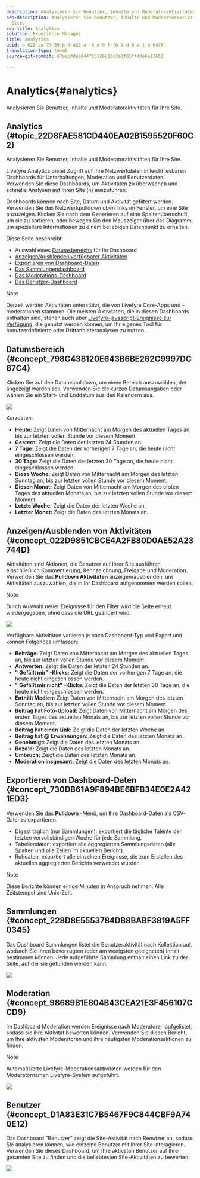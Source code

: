 ```yaml
---
description: Analysieren Sie Benutzer, Inhalte und Moderatoraktivitäten für Ihre Site.
seo-description: Analysieren Sie Benutzer, Inhalte und Moderatoraktivitäten für Ihre
  Site.
seo-title: Analytics
solution: Experience Manager
title: Analytics
uuid: b 022 aa 77-59 b 9-422 a -8 d 9 f-fb 9 d 8 a 1 b 0478
translation-type: tm+mt
source-git-commit: 67aeb3de964473b326c88c3a3f81ff48a6a12652

---
```



# Analytics{#analytics}

Analysieren Sie Benutzer, Inhalte und Moderatoraktivitäten für Ihre Site.

## Analytics {#topic_22D8FAE581CD440EA02B1595520F60C2}

Analysieren Sie Benutzer, Inhalte und Moderatoraktivitäten für Ihre Site.

Livefyre Analytics bietet Zugriff auf Ihre Netzwerkdaten in leicht lesbaren Dashboards für Unterhaltungen, Moderation und Benutzerdaten. Verwenden Sie diese Dashboards, um Aktivitäten zu überwachen und schnelle Analysen auf Ihren Site (n) auszuführen.

Dashboards können nach Site, Datum und Aktivität gefiltert werden. Verwenden Sie das Netzwerkpulldown oben links im Fenster, um eine Site anzuzeigen. Klicken Sie nach dem Generieren auf eine Spaltenüberschrift, um sie zu sortieren, oder bewegen Sie den Mauszeiger über das Diagramm, um speziellere Informationen zu einem beliebigen Datenpunkt zu erhalten.

Diese Seite beschreibt:

* Auswahl eines [Datumsbereichs](https://answers.livefyre.com/livefyre-studio-version-1/studio/analytics/#DateRange) für Ihr Dashboard
* [Anzeigen/Ausblenden verfügbarer Aktivitäten](https://answers.livefyre.com/livefyre-studio-version-1/studio/analytics/#ShowHideActivities)
* [Exportieren von Dashboard-Daten](https://answers.livefyre.com/livefyre-studio-version-1/studio/analytics/#ExportDashboardData)
* [Das Sammlungendashboard](https://answers.livefyre.com/livefyre-studio-version-1/studio/analytics/#CollectionsDashboard)
* [Das Moderations-Dashboard](https://answers.livefyre.com/livefyre-studio-version-1/studio/analytics/#ModerationDashboard)
* [Das Benutzer-Dashboard](https://answers.livefyre.com/livefyre-studio-version-1/studio/analytics/#UsersDashboard)

>[!NOTE]
>
>Derzeit werden Aktivitäten unterstützt, die von Livefyre Core-Apps und -moderationen stammen. Die meisten Aktivitäten, die in diesen Dashboards enthalten sind, stehen auch über [Livefyre-javascript-Ereignisse zur Verfügung](https://answers.livefyre.com/developers/reference/app-customizations/javascript-events/), die genutzt werden können, um Ihr eigenes Tool für benutzerdefinierte oder Drittanbieteranalysen zu nutzen.

## Datumsbereich {#concept_798C438120E643B6BE262C9997DC87C4}

Klicken Sie auf den Datumspulldown, um einen Bereich auszuwählen, der angezeigt werden soll. Verwenden Sie die kurzen Datumsangaben oder wählen Sie ein Start- und Enddatum aus den Kalendern aus.

![](assets/analytics-date-range.png)

Kurzdaten:

* **Heute:** Zeigt Daten von Mitternacht am Morgen des aktuellen Tages an, bis zur letzten vollen Stunde vor diesem Moment.
* **Gestern:** Zeigt die Daten der letzten 24 Stunden an.
* **7 Tage:** Zeigt die Daten der vorherigen 7 Tage an, die heute nicht eingeschlossen werden.
* **30 Tage:** Zeigt die Daten der letzten 30 Tage an, die heute nicht eingeschlossen werden.
* **Diese Woche:** Zeigt Daten von Mitternacht am Morgen des letzten Sonntag an, bis zur letzten vollen Stunde vor diesem Moment.
* **Diesen Monat:** Zeigt Daten von Mitternacht am Morgen des ersten Tages des aktuellen Monats an, bis zur letzten vollen Stunde vor diesem Moment.
* **Letzte Woche:** Zeigt die Daten der letzten Woche an.
* **Letzter Monat:** Zeigt die Daten des letzten Monats an.

## Anzeigen/Ausblenden von Aktivitäten {#concept_022D9851CBCE4A2FB80D0AE52A23744D}

Aktivitäten sind Aktionen, die Benutzer auf Ihrer Site ausführen, einschließlich Kommentierung, Kennzeichnung, Freigabe und Moderation. Verwenden Sie das **Pulldown Aktivitäten** anzeigen/ausblenden, um Aktivitäten auszuwählen, die in Ihr Dashboard aufgenommen werden sollen.

>[!NOTE]
>
>Durch Auswahl neuer Ereignisse für den Filter wird die Seite erneut wiedergegeben, ohne dass die URL geändert wird.

![](assets/analytics-show-hide-activities.png)

Verfügbare Aktivitäten variieren je nach Dashboard-Typ und Export und können Folgendes umfassen:

* **Beiträge:** Zeigt Daten von Mitternacht am Morgen des aktuellen Tages an, bis zur letzten vollen Stunde vor diesem Moment.
* **Antworten:** Zeigt die Daten der letzten 24 Stunden an.
* **" Gefällt mir" -Klicks:** Zeigt die Daten der vorherigen 7 Tage an, die heute nicht eingeschlossen werden.
* **" Gefällt mir nicht" -Klicks:** Zeigt die Daten der letzten 30 Tage an, die heute nicht eingeschlossen werden.
* **Enthält Medien:** Zeigt Daten von Mitternacht am Morgen des letzten Sonntag an, bis zur letzten vollen Stunde vor diesem Moment.
* **Beitrag hat Foto-Upload:** Zeigt Daten von Mitternacht am Morgen des ersten Tages des aktuellen Monats an, bis zur letzten vollen Stunde vor diesem Moment.
* **Beitrag hat einen Link:** Zeigt die Daten der letzten Woche an.
* **Beitrag hat @ Erwähnungen:** Zeigt die Daten des letzten Monats an.
* **Genehmigt:** Zeigt die Daten des letzten Monats an.
* **Bozo'd:** Zeigt die Daten des letzten Monats an.
* **Umbruch:** Zeigt die Daten des letzten Monats an.
* **Moderation insgesamt:** Zeigt die Daten des letzten Monats an.

## Exportieren von Dashboard-Daten {#concept_730DB61A9F894BE6BFB34E0E2A421ED3}

Verwenden Sie das **Pulldown** -Menü, um Ihre Dashboard-Daten als CSV-Datei zu exportieren.

* Digest täglich (nur Sammlungen): exportiert die tägliche Talente der letzten vervollständigen Woche für jede Sammlung.
* Tabellendaten: exportiert alle aggregierten Sammlungsdaten (alle Spalten und alle Zeilen im aktuellen Bericht).
* Rohdaten: exportiert alle einzelnen Ereignisse, die zum Erstellen des aktuellen aggregierten Berichts verwendet wurden.

>[!NOTE]
>
>Diese Berichte können einige Minuten in Anspruch nehmen. Alle Zeitstempel sind Unix-Zeit.

## Sammlungen {#concept_228D8E5553784DB8BABF3819A5FF0345}

Das Dashboard Sammlungen listet die Benutzeraktivität nach Kollektion auf, wodurch Sie Ihren bevorzugten (oder am wenigsten geeigneten) Inhalt bestimmen können. Jede aufgeführte Sammlung enthält einen Link zu der Seite, auf der sie gefunden werden kann.

![](assets/analytics-collections.png)

## Moderation {#concept_98689B1E804B43CEA21E3F456107CCD9}

Im Dashboard Moderation werden Ereignisse nach Moderatoren aufgelistet, sodass sie ihre Aktivität bewerten können. Verwenden Sie diesen Bericht, um Ihre aktivsten Moderatoren und ihre häufigsten Moderationsaktionen zu finden.

>[!NOTE]
>
>Automatisierte Livefyre-Moderationsaktivitäten werden für den Moderatornamen Livefyre-System aufgeführt.

![](assets/analytics-moderation.png)

## Benutzer {#concept_D1A83E31C7B5467F9C844CBF9A740E12}

Das Dashboard "Benutzer" zeigt die Site-Aktivität nach Benutzer an, sodass Sie analysieren können, wie einzelne Benutzer mit Ihrer Site interagieren. Verwenden Sie dieses Dashboard, um Ihre aktivsten Benutzer auf Ihrer gesamten Site zu finden und die beliebtesten Site-Aktivitäten zu bewerten.

![](assets/analytics-users.png)


